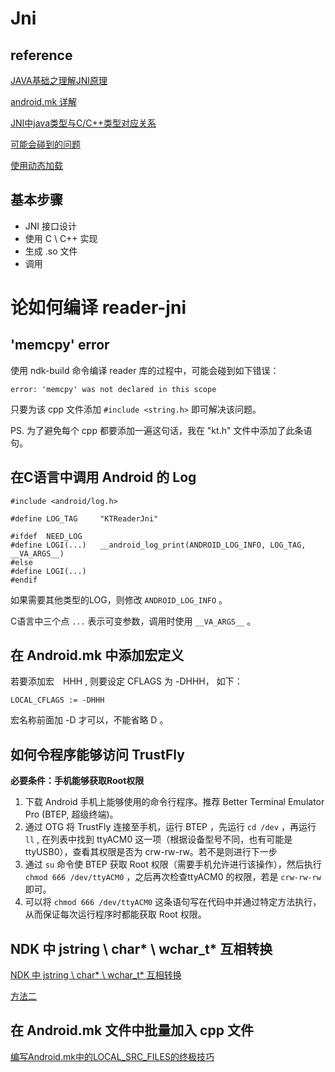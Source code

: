 #	Jni

## reference

[JAVA基础之理解JNI原理](http://www.cnblogs.com/mandroid/archive/2011/06/15/2081093.html)

[android.mk 详解](http://www.cnblogs.com/vistal/archive/2013/05/13/3076103.html)

[JNI中java类型与C/C++类型对应关系](http://www.cnblogs.com/nicholas_f/archive/2010/11/30/1892124.html)

[可能会碰到的问题](http://www.cnblogs.com/yejiurui/archive/2013/03/29/2989297.html)

[使用动态加载](http://lingavin.com/blog/2013/03/05/jni-technology)

##	基本步骤

-	JNI 接口设计
-	使用 C \ C++ 实现
-	生成 .so 文件
-	调用

论如何编译 reader-jni
====================

'memcpy' error
--------------------------------------------------

使用 ndk-build 命令编译 reader 库的过程中，可能会碰到如下错误：

	error: 'memcpy' was not declared in this scope

只要为该 cpp 文件添加 `#include <string.h>` 即可解决该问题。

PS. 为了避免每个 cpp 都要添加一遍这句话，我在 "kt.h" 文件中添加了此条语句。


在C语言中调用 Android 的 Log
--------------------------------------------------

	#include <android/log.h>
	
	#define LOG_TAG		"KTReaderJni"

	#ifdef	NEED_LOG
	#define	LOGI(...)	__android_log_print(ANDROID_LOG_INFO, LOG_TAG, __VA_ARGS__)
	#else
	#define	LOGI(...)
	#endif

如果需要其他类型的LOG，则修改 `ANDROID_LOG_INFO` 。

C语言中三个点 `...` 表示可变参数，调用时使用 `__VA_ARGS__` 。


在 Android.mk 中添加宏定义
--------------------------------------------------

若要添加宏　HHH , 则要设定 CFLAGS 为 -DHHH， 如下：

	LOCAL_CFLAGS := -DHHH

宏名称前面加 -D 才可以，不能省略 D 。



如何令程序能够访问 TrustFly
--------------------------------------------------

__必要条件：手机能够获取Root权限__

1.	下载 Android 手机上能够使用的命令行程序。推荐 Better Terminal Emulator Pro (BTEP, 超级终端)。
2.	通过 OTG 将 TrustFly 连接至手机，运行 BTEP ，先运行 `cd /dev` ，再运行 `ll`  , 在列表中找到 ttyACM0 这一项（根据设备型号不同，也有可能是 ttyUSB0），查看其权限是否为 crw-rw-rw。若不是则进行下一步
3.	通过 `su` 命令使 BTEP 获取 Root 权限（需要手机允许进行该操作），然后执行 `chmod 666 /dev/ttyACM0` ，之后再次检查ttyACM0 的权限，若是 `crw-rw-rw` 即可。
4.	可以将 `chmod 666 /dev/ttyACM0` 这条语句写在代码中并通过特定方法执行，从而保证每次运行程序时都能获取 Root 权限。


NDK 中 jstring \ char* \ wchar_t* 互相转换
---------------------------------------------------
[NDK 中 jstring \ char* \ wchar_t* 互相转换](http://blog.chinaunix.net/uid-24103300-id-188799.html)

[方法二](http://stackoverflow.com/questions/4181934/jni-converting-jstring-to-char)


在 Android.mk 文件中批量加入 cpp 文件
---------------------------------------------------
[编写Android.mk中的LOCAL_SRC_FILES的终极技巧](http://blog.ready4go.com/blog/2013/05/20/write-local-src-files-in-android-dot-mk-ultimate-skills/)

